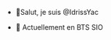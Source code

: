 - 👋Salut, je suis @IdrissYac

- 🌱 Actuellement en BTS SIO


<!---
IdrissYac/IdrissYac is a ✨ special ✨ repository because its `README.md` (this file) appears on your GitHub profile.
You can click the Preview link to take a look at your changes.
--->
